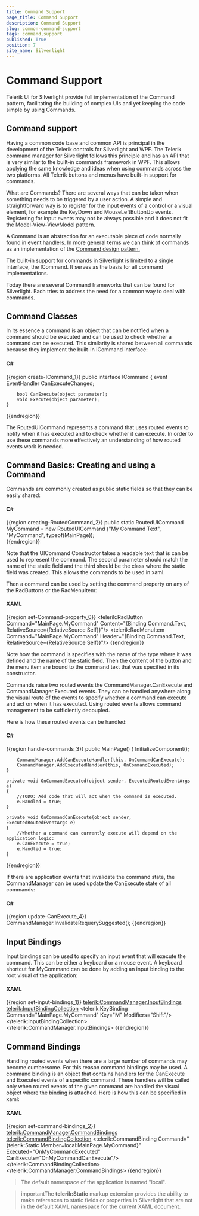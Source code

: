 ```yaml
---
title: Command Support
page_title: Command Support
description: Command Support
slug: common-command-support
tags: command,support
published: True
position: 7
site_name: Silverlight
---
```


# Command Support

Telerik UI for Silverlight provide full implementation of the Command pattern, facilitating the building of complex UIs and yet keeping the code simple by using Commands. 

## Command support

Having a common code base and common API is principal in the development of the Telerik controls for Silverlight and WPF. The Telerik command manager for Silverlight follows this principle and has an API that is very similar to the built-in commands framework in WPF. This allows applying the same knowledge and ideas when using commands across the two platforms. All Telerik buttons and menus have built-in support for commands.

What are Commands?
There are several ways that can be taken when something needs to be triggered by a user action. A simple and straightforward way is to register for the input events of a control or a visual element, for example the KeyDown and MouseLeftButtonUp events. Registering for input events may not be always possible and it does not fit the Model-View-ViewModel pattern.

A Command is an abstraction for an executable piece of code normally found in event handlers. In more general terms we can think of commands as an implementation of the [ Command design pattern.](http://msdn.microsoft.com/en-us/library/ff921126(v=pandp.20).aspx) 

The built-in support for commands in Silverlight is limited to a single interface, the ICommand. It serves as the basis for all command implementations.

Today there are several Command frameworks that can be found for Silverlight. Each tries to address the need for a common way to deal with commands.

## Command Classes

In its essence a command is an object that can be notified when a command should be executed and can be used to check whether a command can be executed. This similarity is shared between all commands because they implement the built-in ICommand interface:        

#### __C#__

{{region create-ICommand_1}}
	public interface ICommand
	{
		event EventHandler CanExecuteChanged;

		bool CanExecute(object parameter);
		void Execute(object parameter);
	}
{{endregion}}

The RoutedUICommand represents a command that uses routed events to notify when it has executed and to check whether it can execute. In order to use these commands more effectively an understanding of how routed events work is needed.

## Command Basics: Creating and using a Command

Commands are commonly created as public static fields so that they can be easily shared:
    
#### __C#__

{{region creating-RoutedCommand_2}}
	public static RoutedUICommand MyCommand = new RoutedUICommand ("My Command Text", "MyCommand", typeof(MainPage));	
{{endregion}}

Note that the UICommand Constructor takes a readable text that is can be used to represent the command. The second parameter should match the name of the static field and the third should be the class where the static field was created. This allows the commands to be used in xaml.

Then a command can be used by setting the command property on any of the RadButtons or the RadMenuItem:
    
#### __XAML__

{{region set-Command-property_0}}
	<telerik:RadButton Command="MainPage.MyCommand" Content="{Binding Command.Text, RelativeSource={RelativeSource Self}}"/>
	<telerik:RadMenuItem Command="MainPage.MyCommand" Header="{Binding Command.Text, RelativeSource={RelativeSource Self}}"/>
{{endregion}}

Note how the command is specifies with the name of the type where it was defined and the name of the static field. Then the content of the button and the menu item are bound to the command text that was specified in its constructor.

Commands raise two routed events the CommandManager.CanExecute and CommandManager.Executed events. They can be handled anywhere along the visual route of the events to specify whether a command can execute and act on when it has executed. Using routed events allows command management to be sufficiently decoupled.

Here is how these routed events can be handled:

#### __C#__

{{region handle-commands_3}}
	public MainPage()
	{
		InitializeComponent();

		CommandManager.AddCanExecuteHandler(this, OnCommandCanExecute);
		CommandManager.AddExecutedHandler(this, OnCommandExecuted);
	}

	private void OnCommandExecuted(object sender, ExecutedRoutedEventArgs e)
	{
		//TODO: Add code that will act when the command is executed.
		e.Handled = true;
	}

	private void OnCommandCanExecute(object sender, ExecutedRoutedEventArgs e)
	{
		//Whether a command can currently execute will depend on the application logic:
		e.CanExecute = true;
		e.Handled = true;
	}
{{endregion}}

If there are application events that invalidate the command state, the CommandManager can be used update the CanExecute state of all commands:

#### __C#__

{{region update-CanExecute_4}}
	CommandManager.InvalidateRequerySuggested();
{{endregion}}

## Input Bindings

Input bindings can be used to specify an input event that will execute the command. This can be either a keyboard or a mouse event. A keyboard shortcut for MyCommand can be done by adding an input binding to the root visual of the application:

#### __XAML__

{{region set-input-bindings_1}}
	<Grid x:Name="LayoutRoot">
		<telerik:CommandManager.InputBindings>
			<telerik:InputBindingCollection>
				<telerik:KeyBinding Command="MainPage.MyCommand" Key="M" Modifiers="Shift"/>
			</telerik:InputBindingCollection>
		</telerik:CommandManager.InputBindings>
	</Grid>
{{endregion}}

## Command Bindings

Handling routed events when there are a large number of commands may become cumbersome. For this reason command bindings may be used. A command binding is an object that contains handlers for the CanExecute and Executed events of a specific command. These handlers will be called only when routed events of the given command are handled the visual object where the binding is attached. Here is how this can be specified in xaml:

#### __XAML__

{{region set-command-bindings_2}}
	<telerik:CommandManager.CommandBindings>
		<telerik:CommandBindingCollection>
			<telerik:CommandBinding Command="{telerik:Static Member=local:MainPage.MyCommand}" Executed="OnMyCommandExecuted" CanExecute="OnMyCommandCanExecute"/>
		</telerik:CommandBindingCollection>
	</telerik:CommandManager.CommandBindings>
{{endregion}}

>The default namespace of the application is named "local". 

>importantThe __telerik:Static__ markup extension provides the ability to make references to static fields or properties in Silverlight that are not in the default XAML namespace for the current XAML document.